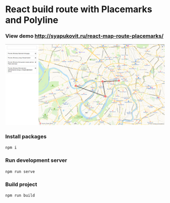 # React build route with Placemarks and Polyline

### View demo http://syapukovit.ru/react-map-route-placemarks/

![alt text](https://raw.githubusercontent.com/alsyapukov/react-map-route-placemarks/master/preview.png)

### Install packages
```
npm i
```

### Run development server
```
npm run serve
```

### Build project
```
npm run build
```
